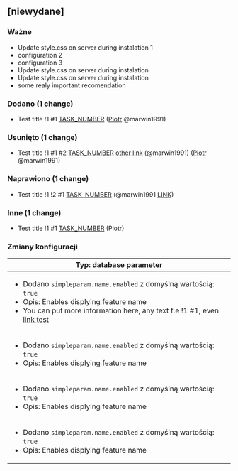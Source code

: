 <!-- @formatter:off -->
<!-- noinspection -->
<!-- Prevents auto format, for JetBrains IDE File > Settings > Editor > Code Style (Formatter Tab) > Turn formatter on/off with markers in code comments  -->

[niewydane]
------------

### Ważne

- Update style.css on server during instalation 1
- configuration 2
- configuration 3
- Update style.css on server during instalation
- Update style.css on server during instalation
- some realy important recomendation

### Dodano (1 change)

- Test title !1 #1 [TASK_NUMBER](https://www.google.pl) ([Piotr](https://github.com/marwin1991) @marwin1991)

### Usunięto (1 change)

- Test title !1 #1 #2 [TASK_NUMBER](https://www.google.pl) [other link](https://www.google.pl) (@marwin1991) ([Piotr](https://github.com/marwin1991) @marwin1991)

### Naprawiono (1 change)

- Test title !1 !2 #1 [TASK_NUMBER](https://www.google.pl) (@marwin1991 [LINK](https://github.com/marwin1991))

### Inne (1 change)

- Test title !1 #1 [TASK_NUMBER](https://www.google.pl) (Piotr)

### Zmiany konfiguracji

| Typ: database parameter                                                                                                                                                                                                           |
|-----------------------------------------------------------------------------------------------------------------------------------------------------------------------------------------------------------------------------------|
| <ul><li>Dodano `simpleparam.name.enabled` z domyślną wartością: `true`</li><li>Opis: Enables displying feature name</li><li>You can put more information here, any text f.e !1 #1, even [link test](https://google.com)</li></ul> |
| <ul><li>Dodano `simpleparam.name.enabled` z domyślną wartością: `true`</li><li>Opis: Enables displying feature name</li></ul>                                                                                                     |
| <ul><li>Dodano `simpleparam.name.enabled` z domyślną wartością: `true`</li><li>Opis: Enables displying feature name</li></ul>                                                                                                     |
| <ul><li>Dodano `simpleparam.name.enabled` z domyślną wartością: `true`</li><li>Opis: Enables displying feature name</li></ul>                                                                                                     |



